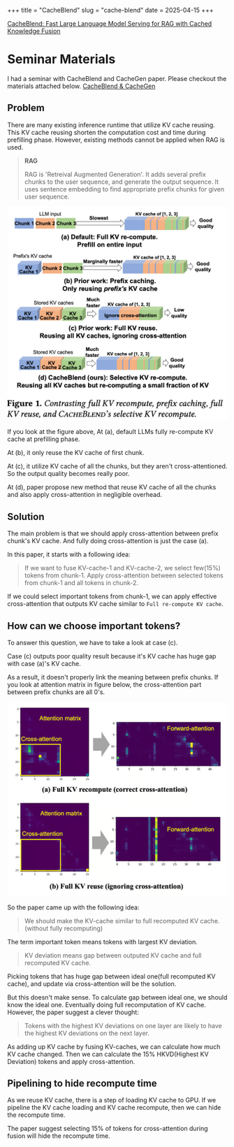 +++
title = "CacheBlend"
slug = "cache-blend"
date = 2025-04-15
+++

[CacheBlend: Fast Large Language Model Serving for RAG with Cached Knowledge Fusion](https://arxiv.org/abs/2405.16444)

# Seminar Materials

I had a seminar with CacheBlend and CacheGen paper. Please checkout the materials attached below.
[CacheBlend & CacheGen](/LMCache-Seminar/LMCache_Seminar.pdf)

## Problem

There are many existing inference runtime that utilize KV cache reusing. This KV cache reusing shorten the computation cost and time during prefilling phase. However, existing methods cannot be applied when RAG is used.

> **RAG**
>
> RAG is 'Retreival Augmented Generation'. It adds several prefix chunks to the user sequence, and generate the output sequence. It uses sentence embedding to find appropriate prefix chunks for given user sequence.

<img src="cacheblend.png" alt="CacheBlend">

If you look at the figure above,
At (a),  default LLMs fully re-compute KV cache at prefilling phase.

At (b), it only reuse the KV cache of first chunk.

At (c), it utilize KV cache of all the chunks, but they aren't cross-attentioned. So the output quality becomes really poor.

At (d), paper propose new method that reuse KV cache of all the chunks and also apply cross-attention in negligible overhead.

## Solution

The main problem is that we should apply cross-attention between prefix chunk's KV cache. And fully doing cross-attention is just the case (a).

In this paper, it starts with a following idea:

> If we want to fuse KV-cache-1 and KV-cache-2, we select few(15%) tokens from chunk-1. Apply cross-attention between selected tokens from chunk-1 and all tokens in chunk-2.

If we could select important tokens from chunk-1, we can apply effective cross-attention that outputs KV cache similar to `Full re-compute KV cache`.

## How can we choose important tokens?

To answer this question, we have to take a look at case (c).

Case (c) outputs poor quality result because it's KV cache has huge gap with case (a)'s KV cache.

As a result, it doesn't properly link the meaning between prefix chunks. If you look at attention matrix in figure below, the cross-attention part between prefix chunks are all 0's.

<img src="attention-map.png" alt="Attention Map">

So the paper came up with the following idea:
> We should make the KV-cache similar to full recomputed KV cache. (without fully recomputing)

The term important token  means tokens with largest KV deviation.
> KV deviation means gap between outputed KV cache and full recomputed KV cache.

Picking tokens that has huge gap between ideal one(full recomputed KV cache), and update via cross-attention will be the solution.

But this doesn't make sense. To calculate gap between ideal one, we should know the ideal one. Eventually doing full recomputation of KV cache. However, the paper suggest a clever thought:

> Tokens with the highest KV deviations on one layer are likely to have the highest KV deviations on the next layer.

As adding up KV cache by fusing KV-caches, we can calculate how much KV cache changed. Then we can calculate the 15% HKVD(Highest KV Deviation) tokens and apply cross-attention.

## Pipelining to hide recompute time

As we reuse KV cache, there is a step of loading KV cache to GPU. If we pipeline the KV cache loading and KV cache recompute, then we can hide the recompute time.

The paper suggest selecting 15% of tokens for cross-attention during fusion will hide the recompute time.
